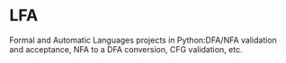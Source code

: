 # LFA 
Formal and Automatic Languages projects in Python:DFA/NFA validation and acceptance, NFA to a DFA conversion, CFG validation, etc.

